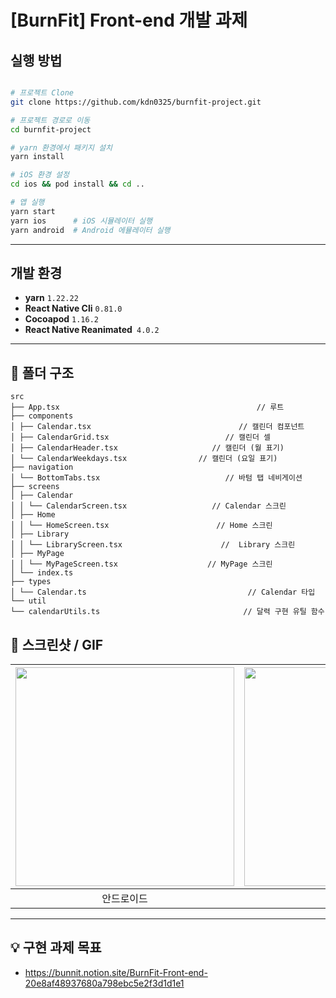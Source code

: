 # [BurnFit] Front-end 개발 과제

## 실행 방법

```bash

# 프로젝트 Clone
git clone https://github.com/kdn0325/burnfit-project.git

# 프로젝트 경로로 이동
cd burnfit-project

# yarn 환경에서 패키지 설치
yarn install

# iOS 환경 설정
cd ios && pod install && cd ..

# 앱 실행
yarn start
yarn ios      # iOS 시뮬레이터 실행
yarn android  # Android 에뮬레이터 실행
```

---

## 개발 환경

- **yarn** `1.22.22`
- **React Native Cli** `0.81.0`
- **Cocoapod** `1.16.2`
- **React Native Reanimated**` 4.0.2`

---

## 📂 폴더 구조

```plaintext
src
├── App.tsx                                            // 루트
├── components
│ ├── Calendar.tsx                                 // 캘린더 컴포넌트
│ ├── CalendarGrid.tsx                          // 캘린더 셀
│ ├── CalendarHeader.tsx                     // 캘린더 (월 표기)
│ └── CalendarWeekdays.tsx                // 캘린더 (요일 표기)
├── navigation
│ └── BottomTabs.tsx                            // 바텀 탭 네비게이션
├── screens
│ ├── Calendar
│ │ └── CalendarScreen.tsx                   // Calendar 스크린
│ ├── Home
│ │ └── HomeScreen.tsx                        // Home 스크린
│ ├── Library
│ │ └── LibraryScreen.tsx                      //  Library 스크린
│ ├── MyPage
│ │ └── MyPageScreen.tsx                    // MyPage 스크린
│ └── index.ts
├── types
│ └── Calendar.ts                                    // Calendar 타입
└── util
└── calendarUtils.ts                                // 달력 구현 유틸 함수
```

## 📸 스크린샷 / GIF

| <img src="https://github-production-user-asset-6210df.s3.amazonaws.com/91298955/478434080-2e6dbaac-ffc4-4f72-9253-70f3f8662040.gif?X-Amz-Algorithm=AWS4-HMAC-SHA256&X-Amz-Credential=AKIAVCODYLSA53PQK4ZA%2F20250815%2Fus-east-1%2Fs3%2Faws4_request&X-Amz-Date=20250815T131402Z&X-Amz-Expires=300&X-Amz-Signature=52e0cfb33c2eef8e26cabd5961610e888c4c6ff9203bb43ed19d3203269a65a2&X-Amz-SignedHeaders=host" width="350px"> | <img src="https://github-production-user-asset-6210df.s3.amazonaws.com/91298955/478434085-6f5607c7-5457-4354-bfc3-a7d7e00c11f2.gif?X-Amz-Algorithm=AWS4-HMAC-SHA256&X-Amz-Credential=AKIAVCODYLSA53PQK4ZA%2F20250815%2Fus-east-1%2Fs3%2Faws4_request&X-Amz-Date=20250815T131419Z&X-Amz-Expires=300&X-Amz-Signature=64800e304e23fddf0cdf8662dba7a6c567b13c79c4a547ae2ba6724cfb06a833&X-Amz-SignedHeaders=host" width="350px"> |
| :--------------------------------------------------------------------------------------------------------------------------------------------------------------------------------------------------------------------------------------------------------------------------------------------------------------------------------------------------------------------------------------------------------------------------: | :--------------------------------------------------------------------------------------------------------------------------------------------------------------------------------------------------------------------------------------------------------------------------------------------------------------------------------------------------------------------------------------------------------------------------: |
|                                                                                                                                                                                                          안드로이드                                                                                                                                                                                                          |                                                                                                                                                                                                            아이폰                                                                                                                                                                                                            |

---

## 💡 구현 과제 목표

- https://bunnit.notion.site/BurnFit-Front-end-20e8af48937680a798ebc5e2f3d1d1e1
